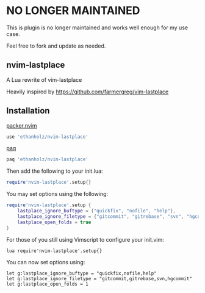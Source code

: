 # NO LONGER MAINTAINED
This is plugin is no longer maintained and works well enough for my use case.

Feel free to fork and update as needed.

## nvim-lastplace
A Lua rewrite of vim-lastplace

Heavily inspired by https://github.com/farmergreg/vim-lastplace

## Installation
[packer.nvim](https://github.com/wbthomason/packer.nvim)
```lua
use 'ethanholz/nvim-lastplace'

```
[paq](https://github.com/savq/paq-nvim)
```lua
paq 'ethanholz/nvim-lastplace'
```

Then add the following to your init.lua:
```lua
require'nvim-lastplace'.setup{}
```
You may set options using the following:
```lua
require'nvim-lastplace'.setup {
    lastplace_ignore_buftype = {"quickfix", "nofile", "help"},
    lastplace_ignore_filetype = {"gitcommit", "gitrebase", "svn", "hgcommit"},
    lastplace_open_folds = true
}
```

For those of you still using Vimscript to configure your init.vim:
```vim
lua require'nvim-lastplace'.setup{}
```
You can now set options using:
```vim
let g:lastplace_ignore_buftype = "quickfix,nofile,help"
let g:lastplace_ignore_filetype = "gitcommit,gitrebase,svn,hgcommit"
let g:lastplace_open_folds = 1
```

<!-- vim: set ft=markdown: -->